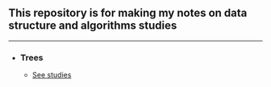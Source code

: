 ## This repository is for making my notes on **data structure** and **algorithms** studies
----
- ### **Trees**
    - [See studies](https://github.com/Luisgustavom1/data-structures/tree/main/data-structures/trees)
